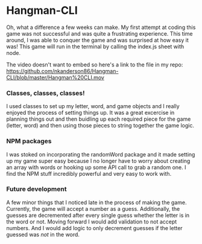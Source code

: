 # Hangman-CLI

Oh, what a difference a few weeks can make. My first attempt at coding this game was not successful and was quite a frustrating experience. This time around, I was able to conquer the game and was surprised at how easy it was! This game will run in the terminal by calling the index.js sheet with node.

The video doesn't want to embed so here's a link to the file in my repo:
https://github.com/nkanderson86/Hangman-CLI/blob/master/Hangman%20CLI.mov

### Classes, classes, classes!

I used classes to set up my letter, word, and game objects and I really enjoyed the process of setting things up. It was a great excercise in planning things out and then buidling up each required piece for the game (letter, word) and then using those pieces to string together the game logic.

### NPM packages

I was stoked on incorporating the randomWord package and it made setting up my game super easy because I no longer have to worry about creating an array with words or hooking up some API call to grab a random one. I find the NPM stuff incredibly powerful and very easy to work with.

### Future development

A few minor things that I noticed late in the process of making the game. Currently, the game will accept a number as a guess. Additionally, the guesses are decremented after every single guess whether the letter is in the word or not. Moving forward I would add validation to not accept numbers. And I would add logic to only decrement guesses if the letter guessed was _not_ in the word.
